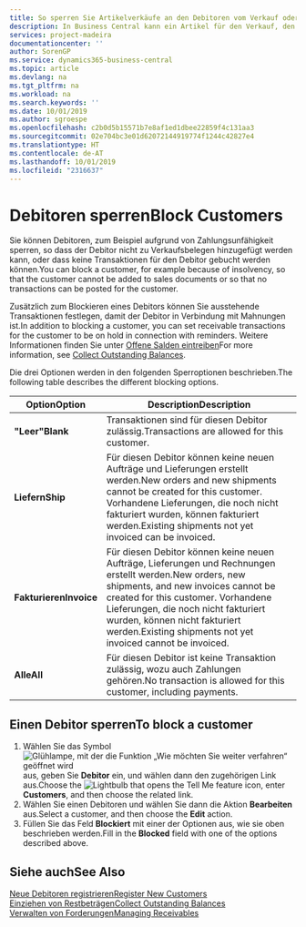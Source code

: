 ```yaml
---
title: So sperren Sie Artikelverkäufe an den Debitoren vom Verkauf oder Einkauf
description: In Business Central kann ein Artikel für den Verkauf, den Einkauf oder alle Zwecke gesperrt werden.
services: project-madeira
documentationcenter: ''
author: SorenGP
ms.service: dynamics365-business-central
ms.topic: article
ms.devlang: na
ms.tgt_pltfrm: na
ms.workload: na
ms.search.keywords: ''
ms.date: 10/01/2019
ms.author: sgroespe
ms.openlocfilehash: c2b0d5b15571b7e8af1ed1dbee22859f4c131aa3
ms.sourcegitcommit: 02e704bc3e01d62072144919774f1244c42827e4
ms.translationtype: HT
ms.contentlocale: de-AT
ms.lasthandoff: 10/01/2019
ms.locfileid: "2316637"
---
```

# <a name="block-customers"></a><span data-ttu-id="4cd46-103">Debitoren sperren</span><span class="sxs-lookup"><span data-stu-id="4cd46-103">Block Customers</span></span>
<span data-ttu-id="4cd46-104">Sie können Debitoren, zum Beispiel aufgrund von Zahlungsunfähigkeit sperren, so dass der Debitor nicht zu Verkaufsbelegen hinzugefügt werden kann, oder dass keine Transaktionen für den Debitor gebucht werden können.</span><span class="sxs-lookup"><span data-stu-id="4cd46-104">You can block a customer, for example because of insolvency, so that the customer cannot be added to sales documents or so that no transactions can be posted for the customer.</span></span>

<span data-ttu-id="4cd46-105">Zusätzlich zum Blockieren eines Debitors können Sie ausstehende Transaktionen festlegen, damit der Debitor in Verbindung mit Mahnungen ist.</span><span class="sxs-lookup"><span data-stu-id="4cd46-105">In addition to blocking a customer, you can set receivable transactions for the customer to be on hold in connection with reminders.</span></span> <span data-ttu-id="4cd46-106">Weitere Informationen finden Sie unter [Offene Salden eintreiben](receivables-collect-outstanding-balances.md)</span><span class="sxs-lookup"><span data-stu-id="4cd46-106">For more information, see [Collect Outstanding Balances](receivables-collect-outstanding-balances.md).</span></span>   

<span data-ttu-id="4cd46-107">Die drei Optionen werden in den folgenden Sperroptionen beschrieben.</span><span class="sxs-lookup"><span data-stu-id="4cd46-107">The following table describes the different blocking options.</span></span>  

|<span data-ttu-id="4cd46-108">Option</span><span class="sxs-lookup"><span data-stu-id="4cd46-108">Option</span></span>|<span data-ttu-id="4cd46-109">Description</span><span class="sxs-lookup"><span data-stu-id="4cd46-109">Description</span></span>|  
|--------------------|------------|  
|<span data-ttu-id="4cd46-110">**"Leer"**</span><span class="sxs-lookup"><span data-stu-id="4cd46-110">**Blank**</span></span>|<span data-ttu-id="4cd46-111">Transaktionen sind für diesen Debitor zulässig.</span><span class="sxs-lookup"><span data-stu-id="4cd46-111">Transactions are allowed for this customer.</span></span>|
|<span data-ttu-id="4cd46-112">**Liefern**</span><span class="sxs-lookup"><span data-stu-id="4cd46-112">**Ship**</span></span>|<span data-ttu-id="4cd46-113">Für diesen Debitor können keine neuen Aufträge und Lieferungen erstellt werden.</span><span class="sxs-lookup"><span data-stu-id="4cd46-113">New orders and new shipments cannot be created for this customer.</span></span> <span data-ttu-id="4cd46-114">Vorhandene Lieferungen, die noch nicht fakturiert wurden, können fakturiert werden.</span><span class="sxs-lookup"><span data-stu-id="4cd46-114">Existing shipments not yet invoiced can be invoiced.</span></span>|  
|<span data-ttu-id="4cd46-115">**Fakturieren**</span><span class="sxs-lookup"><span data-stu-id="4cd46-115">**Invoice**</span></span>|<span data-ttu-id="4cd46-116">Für diesen Debitor können keine neuen Aufträge, Lieferungen und Rechnungen erstellt werden.</span><span class="sxs-lookup"><span data-stu-id="4cd46-116">New orders, new shipments, and new invoices cannot be created for this customer.</span></span> <span data-ttu-id="4cd46-117">Vorhandene Lieferungen, die noch nicht fakturiert wurden, können nicht fakturiert werden.</span><span class="sxs-lookup"><span data-stu-id="4cd46-117">Existing shipments not yet invoiced cannot be invoiced.</span></span>|  
|<span data-ttu-id="4cd46-118">**Alle**</span><span class="sxs-lookup"><span data-stu-id="4cd46-118">**All**</span></span>|<span data-ttu-id="4cd46-119">Für diesen Debitor ist keine Transaktion zulässig, wozu auch Zahlungen gehören.</span><span class="sxs-lookup"><span data-stu-id="4cd46-119">No transaction is allowed for this customer, including payments.</span></span>|  

## <a name="to-block-a-customer"></a><span data-ttu-id="4cd46-120">Einen Debitor sperren</span><span class="sxs-lookup"><span data-stu-id="4cd46-120">To block a customer</span></span>  
1. <span data-ttu-id="4cd46-121">Wählen Sie das Symbol ![Glühlampe, mit der die Funktion „Wie möchten Sie weiter verfahren“ geöffnet wird](media/ui-search/search_small.png "Wie möchten Sie weiter verfahren?") aus, geben Sie **Debitor** ein, und wählen dann den zugehörigen Link aus.</span><span class="sxs-lookup"><span data-stu-id="4cd46-121">Choose the ![Lightbulb that opens the Tell Me feature](media/ui-search/search_small.png "Tell me what you want to do") icon, enter **Customers**, and then choose the related link.</span></span>
2. <span data-ttu-id="4cd46-122">Wählen Sie einen Debitoren und wählen Sie dann die Aktion **Bearbeiten** aus.</span><span class="sxs-lookup"><span data-stu-id="4cd46-122">Select a customer, and then choose the **Edit** action.</span></span>
3. <span data-ttu-id="4cd46-123">Füllen Sie das Feld **Blockiert** mit einer der Optionen aus, wie sie oben beschrieben werden.</span><span class="sxs-lookup"><span data-stu-id="4cd46-123">Fill in the **Blocked** field with one of the options described above.</span></span>

## <a name="see-also"></a><span data-ttu-id="4cd46-124">Siehe auch</span><span class="sxs-lookup"><span data-stu-id="4cd46-124">See Also</span></span>  
[<span data-ttu-id="4cd46-125">Neue Debitoren registrieren</span><span class="sxs-lookup"><span data-stu-id="4cd46-125">Register New Customers</span></span>](sales-how-register-new-customers.md)  
[<span data-ttu-id="4cd46-126">Einziehen von Restbeträgen</span><span class="sxs-lookup"><span data-stu-id="4cd46-126">Collect Outstanding Balances</span></span>](receivables-collect-outstanding-balances.md)  
[<span data-ttu-id="4cd46-127">Verwalten von Forderungen</span><span class="sxs-lookup"><span data-stu-id="4cd46-127">Managing Receivables</span></span>](receivables-manage-receivables.md)  
